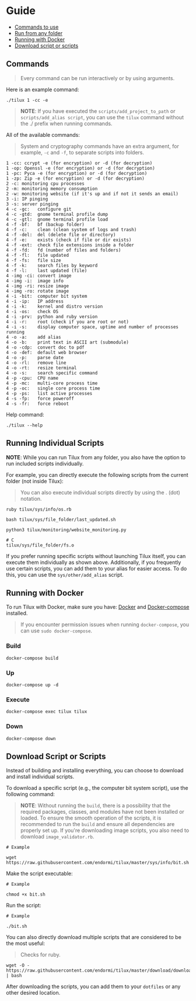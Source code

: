 # Guide

- [Commands to use](#commands)
- [Run from any folder](#run-from-any-folder)
- [Running with Docker](#running-with-docker)
- [Download script or scripts](#download-script-or-scripts)

## Commands

> Every command can be run interactively or by using arguments.

Here is an example command:

```
./tilux 1 -cc -e
```

> **NOTE**: If you have executed the `scripts/add_project_to_path` or
`scripts/add_alias script`, you can use the `tilux` command
without the ./ prefix when running commands.

All of the available commands:

> System and cryptography commands have an extra argument,
for example, `-c` and `-f`, to separate scripts into folders.

```
1 -cc: ccrypt -e (for encryption) or -d (for decryption)
1 -op: Openssl -e (for encryption) or -d (for decryption)
1 -pc: Pyca -e (for encryption) or -d (for decryption)
1 -zp: Zip -e (for encryption) or -d (for decryption)
2 -c: monitoring cpu processes
2 -m: monitoring memory consumption
2 -w: monitoring website (if it's up and if not it sends an email)
3 -i: IP pinging
3 -s: server pinging
4 -c -gc:   configure git
4 -c -gtd:  gnome terminal profile dump
4 -c -gtl:  gnome terminal profile load
4 -f -bf:   bf (backup folder)
4 -f -c:    clean (clean system of logs and trash)
4 -f -del:  del (delete file or directory)
4 -f -e:    exists (check if file or dir exists)
4 -f -ext:  check file extensions inside a folder
4 -f -fd:   fd (number of files and folders)
4 -f -fl:   file updated
4 -f -fs:   file size
4 -f -k:    search files by keyword
4 -f -l:    last updated (file)
4 -img -ci: convert image
4 -img -i:  image info
4 -img -ri: resize image
4 -img -ro: rotate image
4 -i -bit:  computer bit system
4 -i -ip:   IP address
4 -i -k:    kernel and distro version
4 -i -os:   check OS
4 -i -prv:  python and ruby version
4 -i -r:    root (check if you are root or not)
4 -i -s:    display computer space, uptime and number of processes running
4 -o -a:    add alias
4 -o -b:    print text in ASCII art (submodule)
4 -o -cdp:  convert doc to pdf
4 -o -def:  default web browser
4 -o -p:    parse date
4 -o -rl:   remove line
4 -o -rt:   resize terminal
4 -o -s:    search specific command
4 -p -cpu:  CPU name
4 -p -mc:   multi-core process time
4 -p -oc:   single core process time
4 -p -ps:   list active processes
4 -s -fp:   force poweroff
4 -s -fr:   force reboot
```

Help command:

```
./tilux --help
```

## Running Individual Scripts

**NOTE**: While you can run Tilux from any folder, you also have the option to
run included scripts individually.

For example, you can directly execute the following scripts
from the current folder (not inside Tilux):

> You can also execute individual scripts directly by using the . (dot) notation.

```
ruby tilux/sys/info/os.rb

bash tilux/sys/file_folder/last_updated.sh

python3 tilux/monitoring/website_monitoring.py

# C
tilux/sys/file_folder/fs.o
```

If you prefer running specific scripts without launching Tilux itself,
you can execute them individually as shown above. Additionally, if you frequently
use certain scripts, you can add them to your alias for easier access.
To do this, you can use the `sys/other/add_alias` script.

## Running with Docker

To run Tilux with Docker, make sure you have: [Docker](https://docker.com) and
[Docker-compose](https://docs.docker.com/compose/) installed.

> If you encounter permission issues when running `docker-compose`,
you can use `sudo docker-compose`.

### Build

```
docker-compose build
```

### Up

```
docker-compose up -d
```

### Execute

```
docker-compose exec tilux tilux
```

### Down

```
docker-compose down
```

## Download Script or Scripts

Instead of building and installing everything,
you can choose to download and install individual scripts.

To download a specific script (e.g., the computer bit system script),
use the following command:

> **NOTE**: Without running the `build`, there is a possibility that the
required packages, classes, and modules have not been installed or loaded.
To ensure the smooth operation of the scripts, it is recommended to run the
`build` and ensure all dependencies are properly set up. If you're downloading image
scripts, you also need to download `image_validator.rb`.

```
# Example

wget https://raw.githubusercontent.com/endormi/tilux/master/sys/info/bit.sh
```

Make the script executable:

```
# Example

chmod +x bit.sh
```

Run the script:

```
# Example

./bit.sh
```

You can also directly download multiple scripts that are
considered to be the most useful:

> Checks for ruby.

```
wget -O - https://raw.githubusercontent.com/endormi/tilux/master/download/download_scripts | bash
```

After downloading the scripts, you can add them to your `dotfiles` or
any other desired location.
